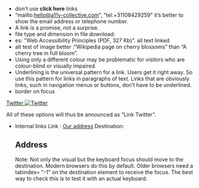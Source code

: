 - don't use **click here** links
- “mailto:hello@a11y-collective.com”, “tel:+31108429259"
  it’s better to show the email address or telephone number.
- A link is a promise, not a surprise.
- file type and dimension in file download:
- es: "Web Accessibility Principles (PDF, 327 Kb)". all text linked
- alt test of image better :“Wikipedia page on cherry blossoms” than “A cherry tree in full bloom”.
- Using only a different colour may be problematic for visitors who are colour-blind or visually impaired.
- Underlining is the universal pattern for a link. Users get it right away. So use this pattern for links in paragraphs of text.
  Links that are obviously links, such in navigation menus or buttons, don’t have to be underlined.
- border on focus

<a href="link-to-twitter">
<span class="fab fa-twitter"></span> Twitter
</a>

<a href="link-to-twitter">
<img src="twitter-image.svg" alt="Twitter">
</a>

<a href="link-to-twitter" aria-label="Twitter">
<span class="fab fa-twitter"></span>
</a>

All of these options will thus be announced as “Link Twitter”.

- Internal links
  Link : <a href="#address">Our address</a>
  Destination: <h2 id="address">Address</h2>
  Note: Not only the visual but the keyboard focus should move to the destination. Modern browsers do this by default. Older browsers need a tabindex= “-1” on the destination element to receive the focus. The best way to check this is to test it with an actual keyboard.
